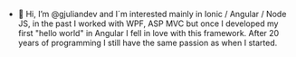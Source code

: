 - 👋 Hi, I’m @gjuliandev and I´m interested mainly in Ionic / Angular / Node JS, in the past I worked with WPF, ASP MVC but once I developed my first "hello world" in Angular I fell in love with this framework.
After 20 years of programming I still have the same passion as when I started.

<!---
gjuliandev/gjuliandev is a ✨ special ✨ repository because its `README.md` (this file) appears on your GitHub profile.
You can click the Preview link to take a look at your changes.
--->
